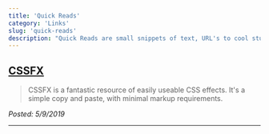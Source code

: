 ```yaml
---
title: 'Quick Reads'
category: 'Links'
slug: 'quick-reads'
description: "Quick Reads are small snippets of text, URL's to cool stuff, or anything else that will take less than a minute to consume."
---
```


## [CSSFX](https://cssfx.dev/)

> CSSFX is a fantastic resource of easily useable CSS effects. It's a simple copy and paste, with minimal markup requirements.

_Posted: 5/9/2019_

---
